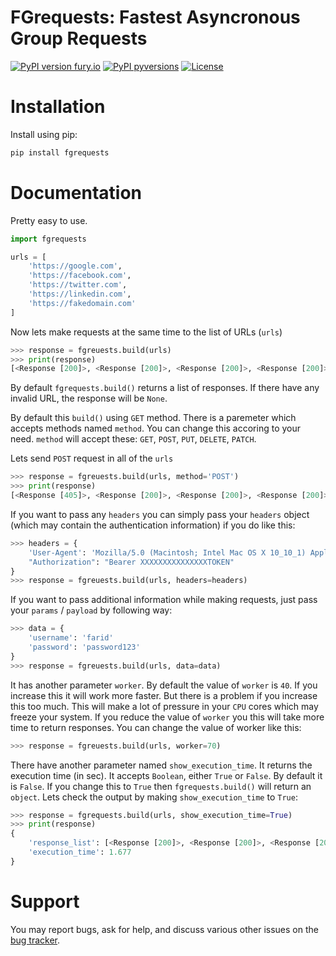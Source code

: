 # FGrequests: Fastest Asyncronous Group Requests

[![PyPI version fury.io](https://badge.fury.io/py/fgrequests.svg)](https://pypi.org/project/fgrequests/)
[![PyPI pyversions](https://img.shields.io/pypi/pyversions/ansicolortags.svg)](https://pypi.python.org/pypi/ansicolortags/)
[![License](https://img.shields.io/badge/License-BSD%202--Clause-orange.svg)](https://opensource.org/licenses/BSD-2-Clause)


# Installation
Install using pip:
```bash
pip install fgrequests
```

# Documentation
Pretty easy to use.

```python
import fgrequests

urls = [
    'https://google.com',
    'https://facebook.com',
    'https://twitter.com',
    'https://linkedin.com',
    'https://fakedomain.com'
]
```
Now lets make requests at the same time to the list of URLs (`urls`)

```python
>>> response = fgreuests.build(urls)
>>> print(response)
[<Response [200]>, <Response [200]>, <Response [200]>, <Response [200]>, None]

```

By default `fgrequests.build()` returns a list of responses. If there have any invalid URL, the response will be `None`.

By default this `build()` using `GET` method. There is a paremeter which accepts methods named `method`. You can change this accoring to your need. `method` will accept these: `GET`, `POST`, `PUT`, `DELETE`, `PATCH`.

Lets send `POST` request in all of the `urls`

```python
>>> response = fgreuests.build(urls, method='POST')
>>> print(response)
[<Response [405]>, <Response [200]>, <Response [200]>, <Response [200]>, None]
```

If you want to pass any `headers` you can simply pass your `headers` object (which may contain the authentication information) if you do like this:


```python
>>> headers = {
    'User-Agent': 'Mozilla/5.0 (Macintosh; Intel Mac OS X 10_10_1) AppleWebKit/537.36 (KHTML, like Gecko) Chrome/39.0.2171.95 Safari/537.36',
    "Authorization": "Bearer XXXXXXXXXXXXXXXTOKEN"
}
>>> response = fgreuests.build(urls, headers=headers)
```

If you want to pass additional information while making requests, just pass your `params` / `payload` by following way:


```python
>>> data = {
    'username': 'farid'
    'password': 'password123'
}
>>> response = fgreuests.build(urls, data=data)
```

It has another parameter `worker`. By default the value of `worker` is `40`. If you increase this it will work more faster. But there is a problem if you increase this too much. This will make a lot of pressure in your `CPU` cores which may freeze your system. If you reduce the value of `worker` you this will take more time to return responses. You can change the value of worker like this:

```python
>>> response = fgreuests.build(urls, worker=70)
```

There have another parameter named `show_execution_time`. It returns the execution time (in sec). It accepts `Boolean`, either `True` or `False`. By default it is `False`. If you change this to `True` then `fgrequests.build()` will return an `object`. Lets check the output by making `show_execution_time` to `True`:

```python
>>> response = fgrequests.build(urls, show_execution_time=True)
>>> print(response)
{
    'response_list': [<Response [200]>, <Response [200]>, <Response [200]>, <Response [200]>, None], 
    'execution_time': 1.677
}
```

# Support


You may report bugs, ask for help, and discuss various other issues on the [bug tracker][].

[bug tracker]: https://github.com/faridlu/fgrequests/issues
